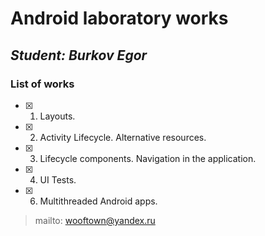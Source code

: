 # Android laboratory works
## _Student: Burkov Egor_

### List of works
- [x] 1. Layouts.
- [x] 2. Activity Lifecycle. Alternative resources.
- [x] 3. Lifecycle components. Navigation in the application. 
- [x] 4. UI Tests. 
- [x] 6. Multithreaded Android apps. 


       
> mailto: wooftown@yandex.ru
